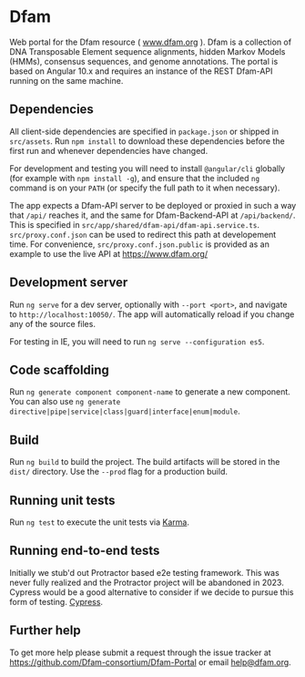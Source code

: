 # Dfam

Web portal for the Dfam resource ( www.dfam.org ).  Dfam is a collection of DNA
Transposable Element sequence alignments, hidden Markov Models (HMMs),
consensus sequences, and genome annotations. The portal is based on Angular 10.x
and requires an instance of the REST Dfam-API running on the same machine.

## Dependencies

All client-side dependencies are specified in `package.json` or shipped in
`src/assets`. Run `npm install` to download these dependencies before the first
run and whenever dependencies have changed.

For development and testing you will need to install `@angular/cli` globally
(for example with `npm install -g`), and ensure that the included `ng` command
is on your `PATH` (or specify the full path to it when necessary).

The app expects a Dfam-API server to be deployed or proxied in such a way that
`/api/` reaches it, and the same for Dfam-Backend-API at `/api/backend/`. This
is specified in `src/app/shared/dfam-api/dfam-api.service.ts`.
`src/proxy.conf.json` can be used to redirect this path at developement time.
For convenience, `src/proxy.conf.json.public` is provided as an example to use
the live API at https://www.dfam.org/

## Development server

Run `ng serve` for a dev server, optionally with `--port <port>`, and navigate
to `http://localhost:10050/`. The app will automatically reload if you change
any of the source files.

For testing in IE, you will need to run `ng serve --configuration es5`.

## Code scaffolding

Run `ng generate component component-name` to generate a new component. You can
also use `ng generate directive|pipe|service|class|guard|interface|enum|module`.

## Build

Run `ng build` to build the project. The build artifacts will be stored in the
`dist/` directory. Use the `--prod` flag for a production build.

## Running unit tests

Run `ng test` to execute the unit tests via
[Karma](https://karma-runner.github.io).

## Running end-to-end tests

Initially we stub'd out Protractor based e2e testing framework.  This was never
fully realized and the Protractor project will be abandoned in 2023.  Cypress 
would be a good alternative to consider if we decide to pursue this form of
testing.
[Cypress](http://cypress.io/).

## Further help

To get more help please submit a request through the issue tracker at
https://github.com/Dfam-consortium/Dfam-Portal or email help@dfam.org.
